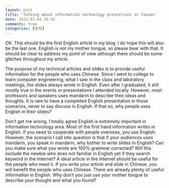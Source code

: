```yaml
---
layout: post
title: 'Talking about information technology presentions in Taiwan'
date: 2015-01-04 20:54
comments: true
categories: [感想]
---
```

OK. This should be the first English article in my blog. I do hope this will also be the last one. English is not my mother tongue, so please bear with that. It should be clear to address my point of view although there should be some glitches throughout my article.

The purpose of my technical articles and slides is to provide useful information for the people who uses Chinese. Since I went to college to learn computer engineering, what I saw in the class and laboratory meetings, the slides always wrote in English. Even after I graduated, it still mostly true in the events or presentations I attended locally. However, most professors and speakers uses mandarin to describe their ideas and thoughts. It is rare to have a completed English presentation in those scenarios, never to say discuss in English. If that so, why people uses English in their slides? 

Don’t get me wrong. I totally agree English is extremely important in information technology area. Most of the first hand information writes in English. If you need to cooperate with people overseas, you use English. However, the scenario I call into question is that if your audiences uses mandarin, you speak in mandarin, why bother to write slides in English? Can you make sure what you wrote are 100% grammar corrected? Will this exclude the newbie who does not familiar in English yet if they search keyword in the Internet? A ideal article in the Internet should be useful for the people who need it. If you write your article and slide in Chinese, you will benefit the people who uses Chinese. There are already plenty of useful information in English. Why don’t you just use your mother tongue to describe your thought and what you found?
